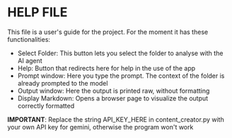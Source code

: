 # HELP FILE

This file is a user's guide for the project. For the moment it has these functionalities:

- Select Folder: This button lets you select the folder to analyse with the AI agent
- Help: Button that redirects here for help in the use of the app
- Prompt window: Here you type the prompt. The context of the folder is already prompted to the model
- Output window: Here the output is printed raw, without formatting
- Display Markdown: Opens a browser page to visualize the output correctly formatted

**IMPORTANT**: Replace the string API_KEY_HERE in content_creator.py with your own API key for gemini, otherwise the program won't work
